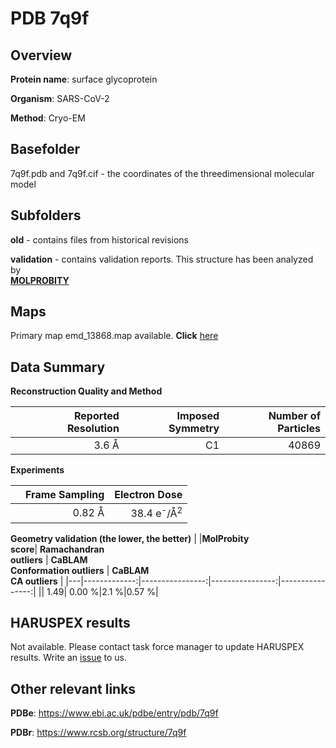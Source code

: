 # PDB 7q9f

## Overview

**Protein name**: surface glycoprotein

**Organism**: SARS-CoV-2

**Method**: Cryo-EM



## Basefolder

7q9f.pdb and 7q9f.cif - the coordinates of the threedimensional molecular model

## Subfolders



**old** - contains files from historical revisions

**validation** - contains validation reports. This structure has been analyzed by <br>  [**MOLPROBITY**](https://github.com/thorn-lab/coronavirus_structural_task_force/tree/master/pdb/surface_glycoprotein/SARS-CoV-2/7q9f/validation/molprobity)    



## Maps

Primary map emd_13868.map available. **Click** [here](http://ftp.wwpdb.org/pub/emdb/structures/EMD-13868/map/) 

## Data Summary
**Reconstruction Quality and Method**

|   | Reported Resolution | Imposed Symmetry | Number of Particles |
|---|-------------:|----------------:|--------------:|
|   |3.6 Å|C1|40869|

**Experiments**

|   | Frame Sampling | Electron Dose |
|---|-------------:|----------------:|
|   |0.82 Å|38.4 e<sup>-</sup>/Å<sup>2</sup>|

**Geometry validation (the lower, the better)**
|   |**MolProbity<br>score**| **Ramachandran<br>outliers** | **CaBLAM<br>Conformation outliers** | **CaBLAM<br>CA outliers** |
|---|-------------:|----------------:|----------------:|----------------:|
||  1.49|  0.00 %|2.1 %|0.57 %|

## HARUSPEX results

Not available. Please contact task force manager to update HARUSPEX results. Write an [issue](https://github.com/thorn-lab/coronavirus_structural_task_force/issues) to us.

## Other relevant links 
**PDBe**:  https://www.ebi.ac.uk/pdbe/entry/pdb/7q9f
 
**PDBr**: https://www.rcsb.org/structure/7q9f 
